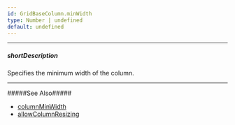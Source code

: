 ```yaml
---
id: GridBaseColumn.minWidth
type: Number | undefined
default: undefined
---
```

---
##### shortDescription
Specifies the minimum width of the column.

---
#####See Also#####
- [columnMinWidth](/api-reference/10%20UI%20Components/GridBase/1%20Configuration/columnMinWidth.md '{basewidgetpath}/Configuration/#columnMinWidth')
- [allowColumnResizing](/api-reference/10%20UI%20Components/GridBase/1%20Configuration/allowColumnResizing.md '{basewidgetpath}/Configuration/#allowColumnResizing')